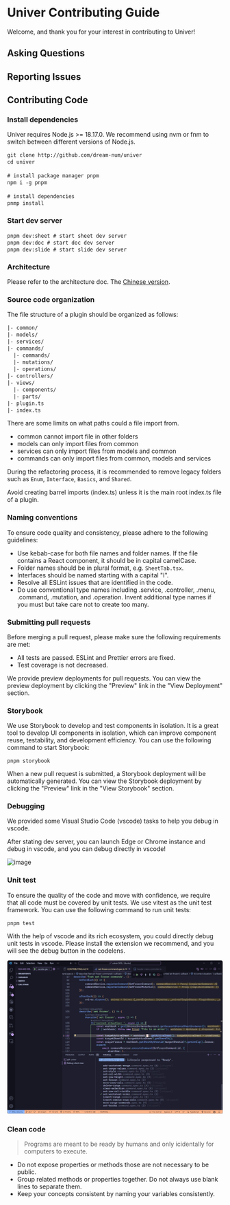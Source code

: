 # Univer Contributing Guide

Welcome, and thank you for your interest in contributing to Univer!

## Asking Questions

## Reporting Issues

## Contributing Code

### Install dependencies

Univer requires Node.js >= 18.17.0. We recommend using nvm or fnm to switch between different versions of Node.js.

```shell
git clone http://github.com/dream-num/univer
cd univer

# install package manager pnpm
npm i -g pnpm

# install dependencies
pnmp install

```

### Start dev server

```shell
pnpm dev:sheet # start sheet dev server
pnpm dev:doc # start doc dev server
pnpm dev:slide # start slide dev server
```

### Architecture

Please refer to the architecture doc. The [Chinese version](./docs/zh/achitecture.md).

### Source code organization

The file structure of a plugin should be organized as follows:

```
|- common/
|- models/
|- services/
|- commands/
  |- commands/
  |- mutations/
  |- operations/
|- controllers/
|- views/
  |- components/
  |- parts/
|- plugin.ts
|- index.ts
```

There are some limits on what paths could a file import from.

* common cannot import file in other folders
* models can only import files from common
* services can only import files from models and common
* commands can only import files from common, models and services

During the refactoring process, it is recommended to remove legacy folders such as `Enum`, `Interface`, `Basics`, and `Shared`.

Avoid creating barrel imports (index.ts) unless it is the main root index.ts file of a plugin.

### Naming conventions

To ensure code quality and consistency, please adhere to the following guidelines:

- Use kebab-case for both file names and folder names. If the file contains a React component, it should be in capital camelCase.
- Folder names should be in plural format, e.g. `SheetTab.tsx`.
- Interfaces should be named starting with a capital "I".
- Resolve all ESLint issues that are identified in the code.
- Do use conventional type names including .service, .controller, .menu, .command, .mutation, and .operation. Invent additional type names if you must but take care not to create too many.

### Submitting pull requests

Before merging a pull request, please make sure the following requirements are met:

- All tests are passed. ESLint and Prettier errors are fixed.
- Test coverage is not decreased.

We provide preview deployments for pull requests. You can view the preview deployment by clicking the "Preview" link in the "View Deployment" section.

### Storybook

We use Storybook to develop and test components in isolation. It is a great tool to develop UI components in isolation, which can improve component reuse, testability, and development efficiency. You can use the following command to start Storybook:

```shell
pnpm storybook
```

When a new pull request is submitted, a Storybook deployment will be automatically generated. You can view the Storybook deployment by clicking the "Preview" link in the "View Storybook" section.

### Debugging

We provided some Visual Studio Code (vscode) tasks to help you debug in vscode.

After stating dev server, you can launch Edge or Chrome instance and debug in vscode, and you can debug directly in vscode!

![image](https://github.com/dream-num/univer/assets/12122021/25da436c-2155-4ea0-8646-ff3b3dc23112)

### Unit test

To ensure the quality of the code and move with confidence, we require that all code must be covered by unit tests. We use vitest as the unit test framework. You can use the following command to run unit tests:

```shell
pnpm test
```

With the help of vscode and its rich ecosystem, you could directly debug unit tests in vscode. Please install the extension we recommend, and you will see the debug button in the codelens.

![](./docs/img/debug-unit-test.png)

### Clean code

> Programs are meant to be ready by humans and only icidentally for computers to execute.

* Do not expose properties or methods those are not necessary to be public.
* Group related methods or properties together. Do not always use blank lines to separate them.
* Keep your concepts consistent by naming your variables consistently.
